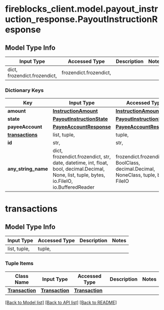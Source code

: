 # fireblocks_client.model.payout_instruction_response.PayoutInstructionResponse

## Model Type Info
Input Type | Accessed Type | Description | Notes
------------ | ------------- | ------------- | -------------
dict, frozendict.frozendict,  | frozendict.frozendict,  |  | 

### Dictionary Keys
Key | Input Type | Accessed Type | Description | Notes
------------ | ------------- | ------------- | ------------- | -------------
**amount** | [**InstructionAmount**](InstructionAmount.md) | [**InstructionAmount**](InstructionAmount.md) |  | 
**state** | [**PayoutInstructionState**](PayoutInstructionState.md) | [**PayoutInstructionState**](PayoutInstructionState.md) |  | 
**payeeAccount** | [**PayeeAccountResponse**](PayeeAccountResponse.md) | [**PayeeAccountResponse**](PayeeAccountResponse.md) |  | 
**[transactions](#transactions)** | list, tuple,  | tuple,  |  | 
**id** | str,  | str,  |  | [optional] 
**any_string_name** | dict, frozendict.frozendict, str, date, datetime, int, float, bool, decimal.Decimal, None, list, tuple, bytes, io.FileIO, io.BufferedReader | frozendict.frozendict, str, BoolClass, decimal.Decimal, NoneClass, tuple, bytes, FileIO | any string name can be used but the value must be the correct type | [optional]

# transactions

## Model Type Info
Input Type | Accessed Type | Description | Notes
------------ | ------------- | ------------- | -------------
list, tuple,  | tuple,  |  | 

### Tuple Items
Class Name | Input Type | Accessed Type | Description | Notes
------------- | ------------- | ------------- | ------------- | -------------
[**Transaction**](Transaction.md) | [**Transaction**](Transaction.md) | [**Transaction**](Transaction.md) |  | 

[[Back to Model list]](../../README.md#documentation-for-models) [[Back to API list]](../../README.md#documentation-for-api-endpoints) [[Back to README]](../../README.md)

